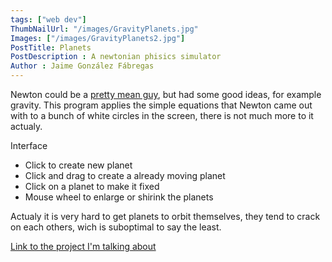 ```yaml
---
tags: ["web dev"]
ThumbNailUrl: "/images/GravityPlanets.jpg"
Images: ["/images/GravityPlanets2.jpg"]
PostTitle: Planets
PostDescription : A newtonian phisics simulator
Author : Jaime González Fábregas
---
```


Newton could be a [pretty mean guy](https://www.quora.com/What-was-Isaac-Newton-like-as-a-person?share=1), but had some good ideas, for example gravity. This program applies the simple equations that Newton came out with to a bunch of white circles in the screen, there is not much more to it actualy.

Interface
- Click to create new planet
- Click and drag to create a already moving planet
- Click on a planet to make it fixed
- Mouse wheel to enlarge or shirink the planets

Actualy it is very hard to get planets to orbit themselves, they tend to crack on each others, wich is suboptimal to say the least. 

[Link to the project I'm talking about](https://dirigity.github.io/htmlProyects/Planetas/)
